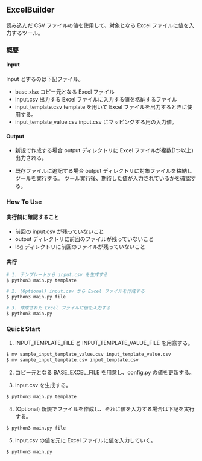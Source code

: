 ## ExcelBuilder
読み込んだ CSV ファイルの値を使用して、対象となる Excel ファイルに値を入力するツール。

### 概要
#### Input
Input とするのは下記ファイル。

- base.xlsx
コピー元となる Excel ファイル
- input.csv
出力する Excel ファイルに入力する値を格納するファイル
- input_template.csv
template を用いて Excel ファイルを出力するときに使用する。
- input_template_value.csv
input.csv にマッピングする用の入力値。

#### Output
- 新規で作成する場合
output ディレクトリに Excel ファイルが複数(1つ以上)出力される。

- 既存ファイルに追記する場合
output ディレクトリに対象ファイルを格納しツールを実行する。
ツール実行後、期待した値が入力されているかを確認する。

### How To Use
#### 実行前に確認すること
- 前回の input.csv が残っていないこと
- output ディレクトリに前回のファイルが残っていないこと
- log ディレクトリに前回のファイルが残っていないこと

#### 実行
```bash
# 1. テンプレートから input.csv を生成する
$ python3 main.py template

# 2. (Optional) input.csv から Excel ファイルを作成する
$ python3 main.py file  

# 3. 作成された Excel ファイルに値を入力する
$ python3 main.py
```

### Quick Start
1. INPUT_TEMPLATE_FILE と INPUT_TEMPLATE_VALUE_FILE を用意する。
```bash
$ mv sample_input_template_value.csv input_template_value.csv
$ mv sample_input_template.csv input_template.csv
```

2. コピー元となる BASE_EXCEL_FILE を用意し、config.py の値を更新する。

3. input.csv を生成する。
```bash
$ python3 main.py template
```

4. (Optional) 新規でファイルを作成し、それに値を入力する場合は下記を実行する。
```bash
$ python3 main.py file
```

5. input.csv の値を元に Excel ファイルに値を入力していく。
```bash
$ python3 main.py
```
